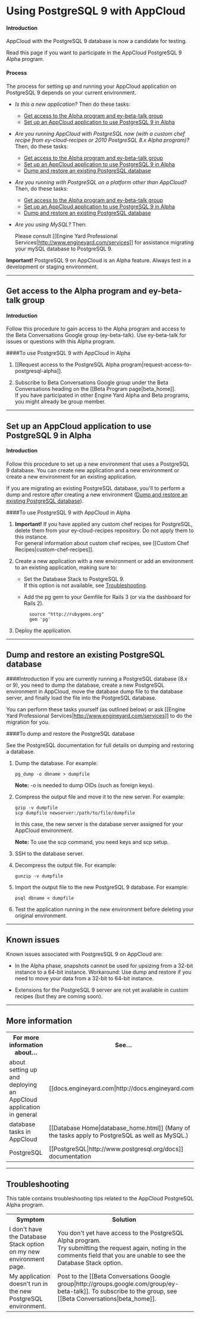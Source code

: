 
# Using PostgreSQL 9 with AppCloud

#### Introduction

AppCloud with the PostgreSQL 9 database is now a candidate for testing.

Read this page if you want to participate in the AppCloud PostgreSQL 9 Alpha program.


#### Process

The process for setting up and running your AppCloud application on PostgreSQL 9 depends on your current environment.

* _Is this a new application?_ Then do these tasks:

   * [Get access to the Alpha program and ey-beta-talk group][2]  
   * [Set up an AppCloud application to use PostgreSQL 9 in Alpha][3]  

* _Are you running AppCloud with PostgreSQL now (with a custom chef recipe from ey-cloud-recipes or 2010 PostgreSQL 8.x Alpha program)?_ Then, do these tasks:  

    * [Get access to the Alpha program and ey-beta-talk group][2]  
    * [Set up an AppCloud application to use PostgreSQL 9 in Alpha][3]  
    * [Dump and restore an existing PostgreSQL database][4]
 
* _Are you running with PostgreSQL on a platform other than AppCloud?_ Then, do these tasks:  

    * [Get access to the Alpha program and ey-beta-talk group][2]  
    * [Set up an AppCloud application to use PostgreSQL 9 in Alpha][3]  
    * [Dump and restore an existing PostgreSQL database][4]

* _Are you using MySQL?_ Then:  

    Please consult [[Engine Yard Professional Services|http://www.engineyard.com/services]] for assistance migrating your mySQL database to PostgreSQL 9. 


**Important!** PostgreSQL 9 on AppCloud is an Alpha feature. Always test in a development or staging environment. 

---

<h2 id="topic2"> Get access to the Alpha program and ey-beta-talk group </h2>

#### Introduction

Follow this procedure to gain access to the Alpha program and access to the Beta Conversations Google group (ey-beta-talk). Use ey-beta-talk for issues or questions with this Alpha program.


####To use PostgreSQL 9 with AppCloud in Alpha

1. [[Request access to the PostgreSQL Alpha program|request-access-to-postgresql-alpha]].

2. Subscribe to Beta Conversations Google group under the Beta Conversations heading on the [[Beta Program page|beta_home]].     
	If you have participated in other Engine Yard Alpha and Beta programs, you might already be group member.


---

<h2 id="topic3"> Set up an AppCloud application to use PostgreSQL 9 in Alpha </h2>

#### Introduction

Follow this procedure to set up a new environment that uses a PostgreSQL 9 database. You can create new application and a new environment or create a new environment for an existing application. 

If you are migrating an existing PostgreSQL database, you'll to perform a dump and restore _after_ creating a new environment ([Dump and restore an existing PostgreSQL database][3]).

####To use PostgreSQL 9 with AppCloud in Alpha

1. **Important!** If you have applied any custom chef recipes for PostgreSQL, delete them from your ey-cloud-recipes repository. Do not apply them to this instance.  
    For general information about custom chef recipes, see [[Custom Chef Recipes|custom-chef-recipes]].

2. Create a new application with a new environment or add an environment to an existing application, making sure to:

    * Set the Database Stack to PostgreSQL 9.  
      If this option is not available, see [Troubleshooting][6].

    * Add the pg gem to your Gemfile for Rails 3 (or via the dashboard for Rails 2).

            source "http://rubygems.org"
            gem 'pg'
	
3. Deploy the application.

---

<h2 id="topic4"> Dump and restore an existing PostgreSQL database</h2>

####Introduction
If you are currently running a PostgreSQL database (8.x or 9), you need to dump the database, create a new PostgreSQL environment in AppCloud, move the database dump file to the database server, and finally load the file into the PostgreSQL database.  

You can perform these tasks yourself (as outlined below) or ask [[Engine Yard Professional Services|http://www.engineyard.com/services]] to do the migration for you.

####To dump and restore the PostgreSQL database

See the PostgreSQL documentation for full details on dumping and restoring a database.

1.  Dump the database. For example:  

    `pg_dump -o dbname > dumpfile`  

    **Note:** -o is needed to dump OIDs (such as foreign keys).

2. 	Compress the output file and move it to the new server. For example:

        gzip -v dumpfile
        scp dumpfile newserver:/path/to/file/dumpfile
	
	In this case, the new server is the database server assigned for your AppCloud environment.
	
	**Note:** To use the scp command, you need keys and scp setup.
	 
2. SSH to the database server.

2. Decompress the output file. For example:

    `gunzip -v dumpfile`

3. Import the output file to the new PostgreSQL 9 database. For example:

    `psql dbname < dumpfile` 

4. Test the application running in the new environment before deleting your original environment.

---

<h2 id="topic7"> Known issues</h2>

Known issues associated with PostgresSQL 9 on AppCloud are:

* In the Alpha phase, snapshots cannot be used for upsizing from a 32-bit instance to a 64-bit instance. Workaround: Use dump and restore if you need to move your data from a 32-bit to 64-bit instance.   

* Extensions for the PostgreSQL 9 server are not yet available in custom recipes (but they are coming soon).


---

<h2 id="topic5"> More information</h2>

<table>
  <tr>
    <th>For more information about…</th><th>See…</th>
  </tr>
  <tr>
    <td>about setting up and deploying an AppCloud application in general</td><td>[[docs.engineyard.com|http://docs.engineyard.com]] </td>
  </tr>
<tr>
    <td>database tasks in AppCloud</td><td>[[Database Home|database_home.html]] (Many of the tasks apply to PostgreSQL as well as MySQL.)</td>
  </tr>
<tr>
    <td>PostgreSQL</td><td>[[PostgreSQL|http://www.postgresql.org/docs]] documentation </td>
  </tr>
</table>

---

<h2 id="topic6"> Troubleshooting</h2>

This table contains troubleshooting tips related to the AppCloud PostgreSQL Alpha program.

<table>
  <tr>
    <th>Symptom</th><th>Solution</th>
  </tr>
  <tr>
    <td>I don't have the Database Stack option on my new environment page.</td><td>You don't yet have access to the PostgreSQL Alpha program. <br> Try submitting the request again, noting in the comments field that you are unable to see the Database Stack option. </td>
  </tr>
  <tr>
    <td>My application doesn't run in the new PostgreSQL environment.</td><td>Post to the [[Beta Conversations Google group|http://groups.google.com/group/ey-beta-talk]]. To subscribe to the group, see [[Beta Conversations|beta_home]]. <br> <br>
</td>
  </tr>
</table>


[1]: #topic1        "topic1"
[2]: #topic2        "topic2"
[3]: #topic3        "topic3"
[4]: #topic4        "topic4"
[5]: #topic5        "topic5"
[6]: #topic6        "topic6"
[7]: #topic7        "topic7"
[8]: #topic8        "topic8"
[9]: #topic9        "topic9"
[10]: #topic10      "topic10"
[11]: #topic11      "topic11"
[12]: #topic12       "topic12"
[13]: #topic13       "topic13"

